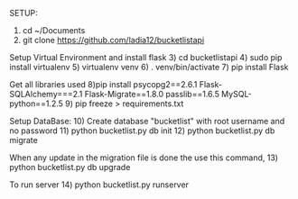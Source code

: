 SETUP:
1) cd ~/Documents
2) git clone https://github.com/ladia12/bucketlistapi

Setup Virtual Environment and install flask
3) cd bucketlistapi
4) sudo pip install virtualenv
5) virtualenv venv
6) . venv/bin/activate
7) pip install Flask

Get all libraries used
8)pip install psycopg2==2.6.1 Flask-SQLAlchemy===2.1 Flask-Migrate==1.8.0 passlib==1.6.5 MySQL-python==1.2.5
9) pip freeze > requirements.txt

Setup DataBase:
10) Create database "bucketlist" with root username and no password
11) python bucketlist.py db init
12) python bucketlist.py db migrate

When any update in the migration file is done the use this command,
13) python bucketlist.py db upgrade

To run server
14) python bucketlist.py runserver